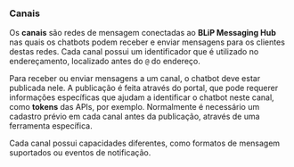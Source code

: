 ### Canais

Os **canais** são redes de mensagem conectadas ao **BLiP Messaging Hub** nas quais os chatbots podem receber e enviar mensagens para os clientes destas redes. Cada canal possui um identificador que é utilizado no endereçamento, localizado antes do `@` do endereço.

Para receber ou enviar mensagens a um canal, o chatbot deve estar publicada nele. A publicação é feita através do portal, que  pode requerer informações específicas que ajudam a identificar o chatbot neste canal, como **tokens** das APIs, por exemplo. Normalmente é necessário um cadastro prévio em cada canal antes da publicação, através de uma ferramenta específica.

Cada canal possui capacidades diferentes, como formatos de mensagem suportados ou eventos de notificação.
